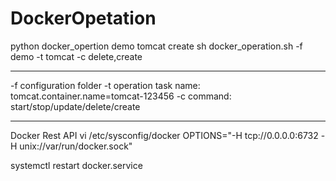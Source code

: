 # DockerOpetation

python docker_opertion demo tomcat create
sh docker_operation.sh -f demo -t tomcat -c delete,create

------------------------------------
-f configuration folder
-t operation task name: tomcat.container.name=tomcat-123456
-c command: start/stop/update/delete/create

------------------------------------
Docker Rest API
vi /etc/sysconfig/docker
OPTIONS="-H tcp://0.0.0.0:6732 -H unix://var/run/docker.sock"

systemctl restart docker.service


